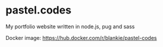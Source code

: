 # pastel.codes

My portfolio website written in node.js, pug and sass

Docker image: https://hub.docker.com/r/blankie/pastel-codes
